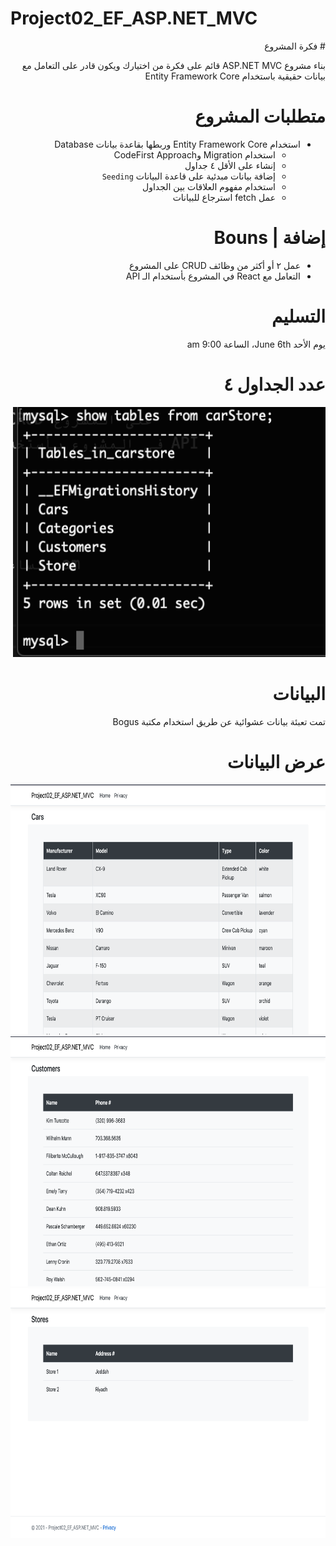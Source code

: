 # Project02_EF_ASP.NET_MVC

<div dir="rtl" align="right">
# فكرة المشروع 

بناء مشروع ASP.NET MVC قائم على فكرة من اختيارك ويكون قادر على التعامل مع بيانات حقيقية باستخدام Entity Framework Core 

# متطلبات المشروع
- استخدام Entity Framework Core وربطها بقاعدة بيانات Database
    - استخدام Migration وCodeFirst Approach
    - إنشاء على الأقل ٤ جداول
    - إضافة بيانات مبدئية على قاعدة البيانات `Seeding`
    - استخدام مفهوم العلاقات بين الجداول
    - عمل fetch استرجاع للبيانات
# إضافة | Bouns  
- عمل ٢ أو أكثر من وظائف CRUD على المشروع
- التعامل مع React في المشروع بأستخدام الـ API


# التسليم

يوم الأحد June 6th، الساعة 9:00 am

# عدد الجداول ٤ 
<img width='500px' height='400px' src='tables.png'>

# البيانات 
تمت تعبئة بيانات عشوائية عن طريق استخدام مكتبة Bogus

# عرض البيانات
<img width='700px' height='400px' src='cars.png'>
<img width='700px' height='400px' src='customers.png'>
<img width='700px' height='400px' src='stores.png'>


</div>
